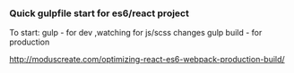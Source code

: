### Quick gulpfile start for es6/react project

To start:
	gulp - for dev ,watching for js/scss changes
	gulp build - for production
	
	
http://moduscreate.com/optimizing-react-es6-webpack-production-build/
